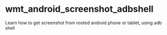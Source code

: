 # wmt_android_screenshot_adbshell
Learn how to get screenshot from rooted android phone or tablet, using adb shell
